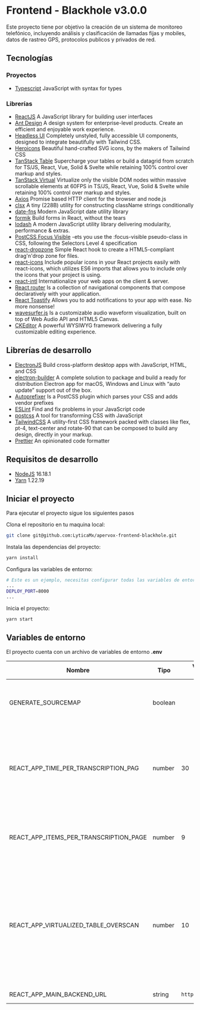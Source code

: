 # Frontend - Blackhole v3.0.0

Este proyecto tiene por objetivo la creación de un sistema de monitoreo telefónico, incluyendo análisis y clasificación de llamadas fijas y mobiles, datos de rastreo GPS, protocolos publicos y privados de red.

## Tecnologías

### Proyectos

- [Typescript](https://www.typescriptlang.org/) JavaScript with syntax for types

### Librerías

- [ReactJS](https://reactjs.org/) A JavaScript library for building user interfaces
- [Ant Design](https://ant.design/) A design system for enterprise-level products. Create an efficient and enjoyable work experience.
- [Headless UI](https://headlessui.com/) Completely unstyled, fully accessible UI components, designed to integrate beautifully with Tailwind CSS.
- [Heroicons](https://heroicons.com/) Beautiful hand-crafted SVG icons, by the makers of Tailwind CSS
- [TanStack Table](https://tanstack.com/table/v8) Supercharge your tables or build a datagrid from scratch for TS/JS, React, Vue, Solid & Svelte while retaining 100% control over markup and styles.
- [TanStack Virtual](https://tanstack.com/virtual/v3) Virtualize only the visible DOM nodes within massive scrollable elements at 60FPS in TS/JS, React, Vue, Solid & Svelte while retaining 100% control over markup and styles.
- [Axios](https://axios-http.com/docs/intro) Promise based HTTP client for the browser and node.js
- [clsx](https://github.com/lukeed/clsx#readme) A tiny (228B) utility for constructing className strings conditionally
- [date-fns](https://date-fns.org/) Modern JavaScript date utility library
- [formik](https://formik.org/) Build forms in React, without the tears
- [lodash](https://lodash.com/) A modern JavaScript utility library delivering modularity, performance & extras.
- [PostCSS Focus Visible](https://github.com/csstools/postcss-plugins/tree/main/plugins/postcss-focus-visible#readme) -ets you use the :focus-visible pseudo-class in CSS, following the Selectors Level 4 specification
- [react-dropzone](https://react-dropzone.js.org/) Simple React hook to create a HTML5-compliant drag'n'drop zone for files.
- [react-icons](https://react-icons.github.io/react-icons/) Include popular icons in your React projects easily with react-icons, which utilizes ES6 imports that allows you to include only the icons that your project is using.
- [react-intl](https://formatjs.io/docs/react-intl/#the-react-intl-package) Internationalize your web apps on the client & server.
- [React router](https://v5.reactrouter.com/web/guides/quick-start) Is a collection of navigational components that compose declaratively with your application.
- [React Toastify](https://github.com/fkhadra/react-toastify#readme) Allows you to add notifications to your app with ease. No more nonsense!
- [wavesurfer.js](https://wavesurfer-js.org/) Is a customizable audio waveform visualization, built on top of Web Audio API and HTML5 Canvas.
- [CKEditor](https://ckeditor.com/docs/index.html) A powerful WYSIWYG framework delivering a fully customizable editing experience.

## Librerías de desarrollo

- [ElectronJS](https://www.electronjs.org/) Build cross-platform desktop apps with JavaScript, HTML, and CSS
- [electron-builder](https://www.electron.build/) A complete solution to package and build a ready for distribution Electron app for macOS, Windows and Linux with “auto update” support out of the box.
- [Autoprefixer](https://github.com/postcss/autoprefixer#readme) Is a PostCSS plugin which parses your CSS and adds vendor prefixes
- [ESLint](https://eslint.org/) Find and fix problems in your JavaScript code
- [postcss](https://postcss.org/) A tool for transforming CSS with JavaScript
- [TailwindCSS](https://tailwindcss.com/) A utility-first CSS framework packed with classes like flex, pt-4, text-center and rotate-90 that can be composed to build any design, directly in your markup.
- [Prettier](https://prettier.io/) An opinionated code formatter

## Requisitos de desarrollo

- [NodeJS](https://nodejs.org/download/release/latest-v16.x/)  16.18.1
- [Yarn](https://yarnpkg.com/) 1.22.19

## Iniciar el proyecto

Para ejecutar el proyecto sigue los siguientes pasos

Clona el repositorio en tu maquina local:

```bash
git clone git@github.com:LyticaMx/apervox-frontend-blackhole.git
```

Instala las dependencias del  proyecto:

``` bash
yarn install
```

Configura las variables de entorno:

```bash
# Este es un ejemplo, necesitas configurar todas las variables de entorno.
...
DEPLOY_PORT=8000
...
```

Inicia el proyecto:

```bash
yarn start
```

## Variables de entorno

El proyecto cuenta con un archivo de variables de entorno
**.env**

|Nombre|Tipo|Valor por defecto|Descripción|
|------|----|-----------------|-----------|
|GENERATE_SOURCEMAP|boolean| |Generación de los sourcemaps de las gráficas de ant design
REACT_APP_TIME_PER_TRANSCRIPTION_PAG|number| 30 |Intervalo de tiempo expresado en segundos en los que se realizarán los cortes para el paginado de la transcripción
REACT_APP_ITEMS_PER_TRANSCRIPTION_PAGE|number| 9 |Número de elementos a mostrar en el grid de la paginación de la transcripción
REACT_APP_VIRTUALIZED_TABLE_OVERSCAN|number|10|Número de elementos que se cargan en los DataGrid de manera extra a los que se estan visualizando, esto para evitar que al hacer scroll existan muchos espacios en blanco
REACT_APP_MAIN_BACKEND_URL|string|`http://localhost`|URL del API principal
